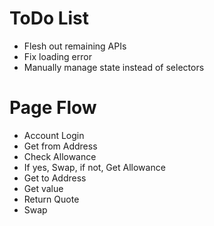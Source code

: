 # ToDo List 

* Flesh out remaining APIs
* Fix loading error
* Manually manage state instead of selectors

# Page Flow

* Account Login
* Get from Address
* Check Allowance
* If yes, Swap, if not, Get Allowance
* Get to Address
* Get value
* Return Quote
* Swap